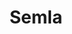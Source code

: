 ---
layout: recipe
title: Semla
description: If the idea of baking Swedish pastries is daunting, or if you simply enjoy the delightful sound of the Swedish language, check out Roy Fares bakar sina bästa semlor. Swedes enjoy semla between Christmas and Easter, but particularly on Fettisdagen (Fat Tuesday) when a country of 10 million consumes 5 million of the pastry in a single day.
prep_time: 2.5 hours
cook_time: 8-10 minutes
temperature: 410°F
servings: 14
category: Fika

ingredients: |
  **Dough - predough**
  - 0.845 cups milk
  - 1.69 cups flour
  - 25g yeast

  **Add to the forefront**
  - 1.27 cups flour
  - 1 egg
  - 0.5 tsp salt
  - 1 tbsp milled cardamom
  - 0.88 sticks butter, room temperature
  - 0.423 cups sugar

  **Almond pulp**
  - 200g peeled almonds
  - 1 cup sugar
  - a little water

  **Filling**
  - 400g almond pulp
  - 1 tbsp cardamom
  - 5 egg yolks
  - 0.423 cups sugar
  - 3.38 tbsp cornstarch
  - 1 vanilla bean
  - 1 cup whole milk
  - 1 tbsp unsalted butter

  **Topping**
  - whipped cream
  - powdered sugar

instructions: |
  1. **Sponge**: Heat the milk to fingertip temperature. Then mix with flour and yeast and run it in a food processor at the intersection until the forage has gone to a dough. Allow to rest for about 15 minutes.
  2. **Dough**: Mix in the remaining ingredients in the sponge and run for a minute at low speed, then a little faster for about 7 minutes until the dough has become glossy, fine, and feels elastic.
  3. Divide the dough into 14 equal pieces, about 60g per piece. Round the buns with your hands and lay on a plate with baking paper. Allow to rise under cloth at room temperature to double size, about 1.5-2 hours.
  4. Bake in the middle of the oven at 410°F and bake for 8-10 minutes or until the bun has a nice golden brown color.
  5. **Almond**: Pour almonds in boiling water until you see the shell beginning to wrinkle (only a minute or two). Drain well.
  6. Peel each almond and lay in a pile. Boil a little water again and pour over the almonds and let them soak for at least 10 minutes. Drain.
  7. Add almonds and sugar to a food processor with a lid and mix until the almond begins to feel smooth and fine. If necessary, add some water if it feels too dry.
  8. **Almond Filling**: Mix cardamom, egg yolk, sugar, and cornstarch in a bowl.
  9. Divide the vanilla bean in length, scrape out the seeds and put them and the bean in a pan together with the milk. Boil agitated and then pick up the bean. (1 bean equals 1 tbsp extract)
  10. Pour the mixture into the bowl and mix well. Pour it all back into the pan and heat on medium, constantly stirring until it becomes a thick and nice cream.
  11. Pour the cream into a bowl, add the butter and mix. Cover and allow to cool in the fridge for at least 2 hours. Then mix the vanilla cream with almond paste until smooth and creamy.
  12. **Topping**: Cut with scissors to make a triangular lid. Fill the hole with vanilla and almond cream. Add whipped cream on top. Put on the lid and sprinkle with powdered sugar.

notes: |
  - These may also be enjoyed in a bowl with warm milk.
  - One pint of heavy cream is barely enough, so you'll probably want more.
  - Make sure the kitchen is warm enough for the dough to rise!
---